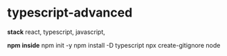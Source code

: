 # typescript-advanced

**stack**
react, typescript, javascript, 

**npm inside**
npm init -y
npm install -D typescript
npx create-gitignore node 



